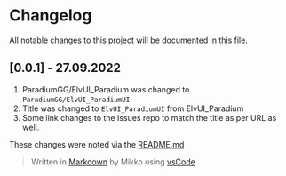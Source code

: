 # Changelog

All notable changes to this project will be documented in this file.

## [0.0.1] - 27.09.2022

  1. ParadiumGG/ElvUI_Paradium was changed to ```ParadiumGG/ElvUI_ParadiumUI```
  2. Title was changed to ```ElvUI_ParadiumUI``` from ElvUI_Paradium
  3. Some link changes to the Issues repo to match the title as per URL as well.
  
These changes were noted via the [README.md](README.md)

> Written in [Markdown](https://code.visualstudio.com/docs/languages/markdown) by Mikko using [vsCode](https://code.visualstudio.com)
